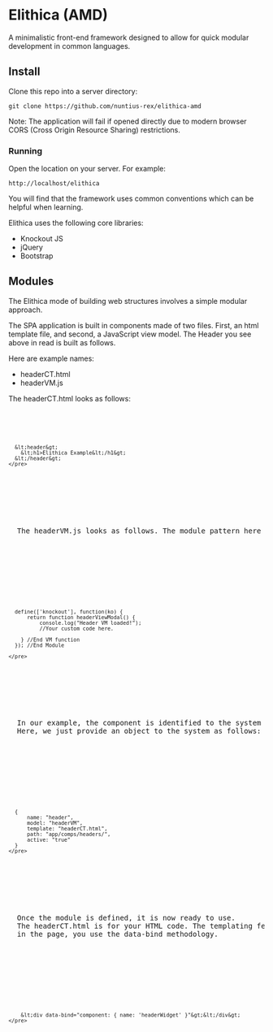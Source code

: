 # Elithica (AMD)
A minimalistic front-end framework designed to allow for quick modular development in common languages.

## Install

Clone this repo into a server directory:

```
git clone https://github.com/nuntius-rex/elithica-amd
```

Note: The application will fail if opened directly due to modern browser CORS (Cross Origin Resource Sharing) restrictions.

### Running

Open the location on your server. For example:

```
http://localhost/elithica
```
<p>You will find that the framework uses common conventions which can be helpful when learning.</p>

<p>Elithica uses the following core libraries:
  <ul>
    <li>Knockout JS</li>
    <li>jQuery</li>
    <li>Bootstrap</li>
  </ul>
</p>

<h2>Modules</h2>

<p>The Elithica mode of building web structures involves a simple modular approach.</p>

<p>The SPA application is built in components made of two files. First, an html template file, and second, a JavaScript view model.
  The Header you see above in read is built as follows.</p>

<p>Here are example names:
  <ul>
    <li>headerCT.html</li>
    <li>headerVM.js</li>
  </ul>
</p>

<p>
  The headerCT.html looks as follows:
</p>

<p>
  <code>
    <pre>

      &lt;header&gt;
        &lt;h1>Elithica Example&lt;/h1&gt;
      &lt;/header&gt;
    </pre>
</code>
</p>

<p>
  The headerVM.js looks as follows. The module pattern here is AMD (Asynchronous Module Definition):
</p>


<p>
  <code>
    <pre>

      define(['knockout'], function(ko) {
          return function headerViewModal() {
              console.log("Header VM loaded!");
              //Your custom code here.

        } //End VM function
      }); //End Module

    </pre>
</code>
</p>


<p>
  In our example, the component is identified to the system in initBaseCompModel.js.
  Here, we just provide an object to the system as follows:
</p>

<p>
  <code>
    <pre>

      {
          name: "header",
          model: "headerVM",
          template: "headerCT.html",
          path: "app/comps/headers/",
          active: "true"
      }
    </pre>
</code>
</p>

<p>
  Once the module is defined, it is now ready to use.
  The headerCT.html is for your HTML code. The templating features use KnockoutJS conventions. So to include your code,
  in the page, you use the data-bind methodology.
</p>

<p>
  <code>
    <pre>

        &lt;div data-bind="component: { name: 'headerWidget' }"&gt;&lt;/div&gt;
    </pre>
</code>
</p>
